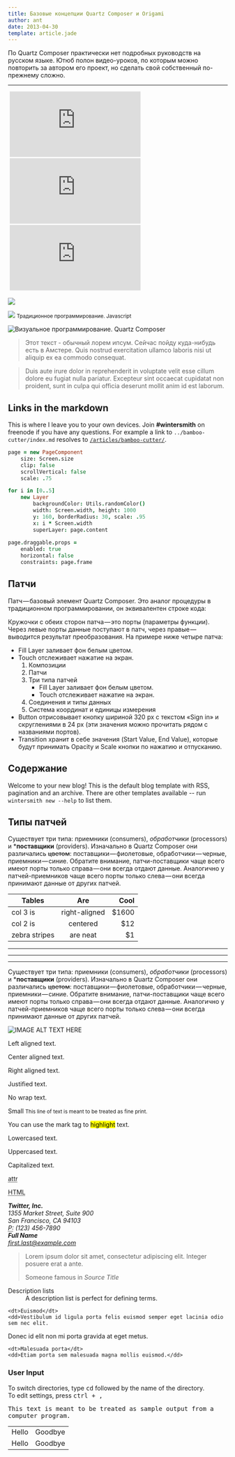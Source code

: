```yaml
---
title: Базовые концепции Quartz Composer и Origami
author: ant
date: 2013-04-30
template: article.jade
---
```


По Quartz Composer практически нет подробных руководств на русском языке. Ютюб полон видео-уроков, по которым можно повторить за автором его проект, но сделать свой собственный по-прежнему сложно.

---

<div class="iframe">
	<img class="ratio">
	<iframe 
		src="https://coub.com/embed/5gbrg?muted=false&autostart=false&originalSize=false&hideTopBar=false&startWithHD=false" 
		allowfullscreen="true" 
		frameborder="0" >
	</iframe>
</div>

<div class="iframe">
	<img class="ratio">
	<iframe
		src="https://www.youtube.com/embed/m-9m67mHNHU?rel=0&amp;showinfo=0" 
		frameborder="0" 
		allowfullscreen>
	</iframe>
</div>

<div class="iframe">
	<img class="ratio">
	<iframe src="https://player.vimeo.com/video/68749840" 
		frameborder="0" 
		webkitallowfullscreen mozallowfullscreen allowfullscreen>
	</iframe>
</div>

</p><img src="https://images.unsplash.com/photo-1432256851563-20155d0b7a39?ixlib=rb-0.3.5&q=80&fm=jpg&crop=entropy&w=1080&fit=max&s=d5a324231354ac81741afa04368410f0" /><p>

![](http://turbo.paulstamatiou.com/uploads/2015/01/DSC08761-1000.jpg)
<small>Традиционное программирование. Javascript</small>

![Визуальное программирование. Quartz Composer](http://turbo.paulstamatiou.com/uploads/2015/01/DSC08761-1000.jpg)


>Этот текст - обычный лорем ипсум. Сейчас пойду куда-нибудь есть в Амстере. Quis nostrud exercitation ullamco laboris nisi ut aliquip ex ea commodo consequat. 

>Duis aute irure dolor in reprehenderit in voluptate velit esse
>cillum dolore eu fugiat nulla pariatur. Excepteur sint occaecat cupidatat non
>proident, sunt in culpa qui officia deserunt mollit anim id est laborum.



## Links in the markdown

This is where I leave you to your own devices. Join **#wintersmith** on freenode if you have any questions. For example a link to `../bamboo-cutter/index.md` resolves to [`/articles/bamboo-cutter/`](../bamboo-cutter/index.md).

```coffeescript
page = new PageComponent
	size: Screen.size
	clip: false
	scrollVertical: false
	scale: .75

for i in [0..5]
	new Layer 
		backgroundColor: Utils.randomColor()
		width: Screen.width, height: 1000
		y: 160, borderRadius: 30, scale: .95
		x: i * Screen.width
		superLayer: page.content
	
page.draggable.props =
	enabled: true
	horizontal: false
	constraints: page.frame
```



## Патчи

Патч — базовый элемент Quartz Composer. Это аналог процедуры в традиционном программировании, он эквивалентен строке кода:

Кружочки с обеих сторон патча — это порты (параметры функции). Через левые порты данные поступают в патч, через правые — выводится результат преобразования.
На примере ниже четыре патча:


- Fill Layer заливает фон белым цветом.
- Touch отслеживает нажатие на экран.
	1. Композиции
	2. Патчи
	3. Три типа патчей
		- Fill Layer заливает фон белым цветом.
		- Touch отслеживает нажатие на экран.
	4. Соединения и типы данных
	5. Система координат и единицы измерения
- Button отрисовывает кнопку шириной 320 px с текстом «Sign in» и скруглениями в 24 px (эти значения можно прочитать рядом с названиями портов).
- Transition хранит в себе значения (Start Value, End Value), которые будут принимать Opacity и Scale кнопки по нажатию и отпусканию.


## Содержание
Welcome to your new blog! This is the default blog template with RSS, pagination and an archive. There are other templates available -- run `wintersmith new --help` to list them.


## Типы патчей

Существует три типа: приемники (consumers), *обработчики* (processors) и ***поставщики** (providers).
Изначально в Quartz Composer они различались ~~цветом~~: поставщики — фиолетовые, обработчики — черные, приемники — синие. Обратите внимание, патчи-поставщики чаще всего имеют порты только справа — они всегда отдают данные. Аналогично у патчей-приемников чаще всего порты только слева — они всегда принимают данные от других патчей.

| Tables        | Are           | Cool  |
| ------------- |:-------------:| -----:|
| col 3 is      | right-aligned | $1600 |
| col 2 is      | centered      |   $12 |
| zebra stripes | are neat      |    $1 |

---

***

___


Существует три типа: приемники (consumers), *обработчики* (processors) и ***поставщики** (providers).
Изначально в Quartz Composer они различались ~~цветом~~: поставщики — фиолетовые, обработчики — черные, приемники — синие. Обратите внимание, патчи-поставщики чаще всего имеют порты только справа — они всегда отдают данные. Аналогично у патчей-приемников чаще всего порты только слева — они всегда принимают данные от других патчей.

![IMAGE ALT TEXT HERE](https://cdn-images-1.medium.com/max/1600/1*77Fc-oAlR3LO-M5fWHw1BA.png)

<p class="text-left">Left aligned text.</p>
<p class="text-center">Center aligned text.</p>
<p class="text-right">Right aligned text.</p>
<p class="text-justify">Justified text.</p>
<p class="text-nowrap">No wrap text.</p>

Small
<small>This line of text is meant to be treated as fine print.</small>

You can use the mark tag to <mark>highlight</mark> text.

<p class="text-lowercase">Lowercased text.</p>
<p class="text-uppercase">Uppercased text.</p>
<p class="text-capitalize">Capitalized text.</p>

<abbr title="attribute">attr</abbr>

<abbr title="HyperText Markup Language" class="initialism">HTML</abbr>

<address>
  <strong>Twitter, Inc.</strong><br>
  1355 Market Street, Suite 900<br>
  San Francisco, CA 94103<br>
  <abbr title="Phone">P:</abbr> (123) 456-7890
</address>

<address>
  <strong>Full Name</strong><br>
  <a href="mailto:#">first.last@example.com</a>
</address>

<blockquote>
  <p>Lorem ipsum dolor sit amet, consectetur adipiscing elit. Integer posuere erat a ante.</p>
  <footer>Someone famous in <cite title="Source Title">Source Title</cite></footer>
</blockquote>


<dl>
	<dt>Description lists</dt>
	<dd>A description list is perfect for defining terms.</dd>

	<dt>Euismod</dt>
	<dd>Vestibulum id ligula porta felis euismod semper eget lacinia odio sem nec elit.
Donec id elit non mi porta gravida at eget metus.</dd>

	<dt>Malesuada porta</dt>
	<dd>Etiam porta sem malesuada magna mollis euismod.</dd>

</dl>

### User Input

To switch directories, type <kbd>cd</kbd> followed by the name of the directory.<br>
To edit settings, press <kbd><kbd>ctrl</kbd> + <kbd>,</kbd></kbd>

<samp>This text is meant to be treated as sample output from a computer program.</samp>

<table class="table">
  <tr>
  	<td>Hello</td>
  	<td>Goodbye</td>
  </tr>

  <tr>
  	<td>Hello</td>
  	<td>Goodbye</td>
  </tr>
</table>
